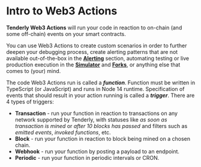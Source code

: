 # Intro to Web3 Actions

**Tenderly Web3 Actions** will run your code in reaction to on-chain (and some off-chain) events on your smart contracts. 

You can use Web3 Actions to create custom scenarios in order to further deepen your debugging process, create alerting patterns that are not available out-of-the-box in the [**Alerting**](../alerts/creating-an-alert/) section, automating testing or live production execution in the [**Simulator**](../simulations-and-forks/how-to-simulate-a-transaction/) and [**Forks**](../simulations-and-forks/how-to-create-a-fork/), or anything else that comes to (your) mind.

The code Web3 Actions run is called a _**function**_. Function must be written in TypeScript (or JavaScript) and runs in Node 14 runtime. Specification of events that should result in your action running is called a _**trigger**_. There are 4 types of triggers:

* **Transaction** - run your function in reaction to transactions on any network supported by Tenderly, with statuses like _as soon as transaction is mined_ or _after 10 blocks has passed_ and filters such as _emitted events_, _invoked functions_, etc.
* **Block** - run your function in reaction to block being mined on a chosen chain.
* **Webhook** - run your function by posting a payload to an endpoint.
* **Periodic** - run your function in periodic intervals or CRON.
